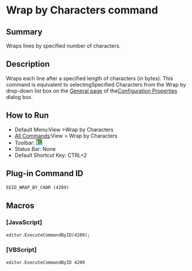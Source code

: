 # Wrap by Characters command

## Summary

Wraps lines by specified number of characters.

## Description

Wraps each line after a specified length of characters (in bytes). This
command is equivalent to selectingSpecified Characters from the
Wrap by drop-down list box
on the [General page](../../dlg/properties/general/index)
of the[Configuration Properties](../../dlg/properties/index) dialog box.

## How to Run

- Default Menu:View \>Wrap by Characters
- [All Commands](../tools/all_commands):View >
Wrap by Characters
- Toolbar: ![](../../images/wrapbychar.gif)
- Status Bar: None
- Default Shortcut Key: CTRL+2

## Plug-in Command ID

```
EEID_WRAP_BY_CHAR (4209)
```

## Macros

### \[JavaScript\]

```
editor.ExecuteCommandByID(4209);
```

### \[VBScript\]

```
editor.ExecuteCommandByID 4209
```

